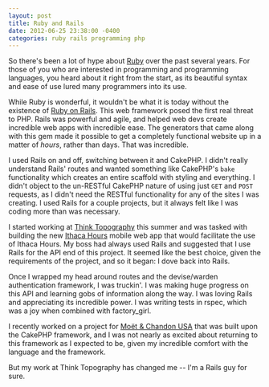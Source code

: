 ```yaml
---
layout: post
title: Ruby and Rails
date: 2012-06-25 23:38:00 -0400
categories: ruby rails programming php
---
```


So there's been a lot of hype about [Ruby](http://www.ruby-lang.org/en/) over the past several years. For those of you who are interested in programming and programming languages, you heard about it right from the start, as its beautiful syntax and ease of use lured many programmers into its use.

While Ruby is wonderful, it wouldn't be what it is today without the existence of [Ruby on Rails](http://rubyonrails.org/). This web framework posed the first real threat to PHP. Rails was powerful and agile, and helped web devs create incredible web apps with incredible ease. The generators that came along with this gem made it possible to get a completely functional website up in a matter of _hours_, rather than days. That was incredible.

I used Rails on and off, switching between it and CakePHP. I didn't really understand Rails' routes and wanted something like CakePHP's `bake` functionality which creates an entire scaffold with styling and everything. I didn't object to the un-RESTful CakePHP nature of using just `GET` and `POST` requests, as I didn't need the RESTful functionality for any of the sites I was creating. I used Rails for a couple projects, but it always felt like I was coding more than was necessary.

I started working at [Think Topography](http://www.thinktopography.com) this summer and was tasked with building the new [Ithaca Hours](http://www.ithacahours.com) mobile web app that would facilitate the use of Ithaca Hours. My boss had always used Rails and suggested that I use Rails for the API end of this project. It seemed like the best choice, given the requirements of the project, and so it began: I dove back into Rails.

Once I wrapped my head around routes and the devise/warden authentication framework, I was truckin'. I was making huge progress on this API and learning gobs of information along the way. I was loving Rails and appreciating its incredible power. I was writing tests in rspec, which was a joy when combined with factory_girl.

I recently worked on a project for [Moët & Chandon USA](http://us.moet.com) that was built upon the CakePHP framework, and I was not nearly as excited about returning to this framework as I expected to be, given my incredible comfort with the language and the framework.

But my work at Think Topography has changed me -- I'm a Rails guy for sure.
